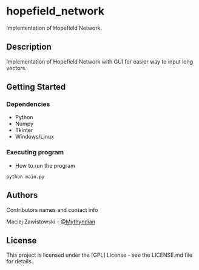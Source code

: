# hopefield_network

Implementation of Hopefield Network.

## Description

Implementation of Hopefield Network with GUI for easier way to input long vectors.

## Getting Started

### Dependencies

* Python
* Numpy
* Tkinter
* Windows/Linux

### Executing program

* How to run the program
```
python main.py
```

## Authors

Contributors names and contact info

Maciej Zawistowski - [@Mythyndian](https://github.com/Mythyndian)

## License

This project is licensed under the [GPL] License - see the LICENSE.md file for details
